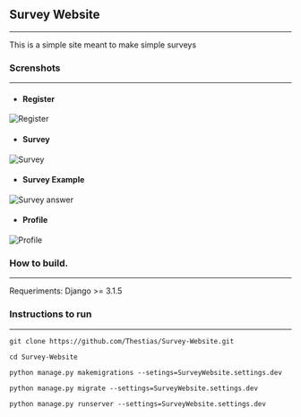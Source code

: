## Survey Website

***
This is a simple site meant to make simple surveys

### Screnshots
***

+ #### Register
![Register](https://i.imgur.com/UMNagzp.png)

+ #### Survey
![Survey](https://i.imgur.com/EPjqoBk.png)

+ #### Survey Example
![Survey answer](https://i.imgur.com/SVR1vNw.png)

+ #### Profile
![Profile]()

### How to build.
***
Requeriments:
    Django >= 3.1.5

### Instructions to run
***
```
git clone https://github.com/Thestias/Survey-Website.git

cd Survey-Website

python manage.py makemigrations --setings=SurveyWebsite.settings.dev

python manage.py migrate --settings=SurveyWebsite.settings.dev

python manage.py runserver --settings=SurveyWebsite.settings.dev
```